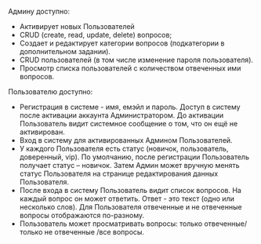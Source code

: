 Админу доступно:
* Активирует новых Пользователей
* CRUD (create, read, update, delete) вопросов;
* Создает и редактирует категории вопросов (подкатегории в дополнительном задании). 
* CRUD пользователей (в том числе изменение пароля пользователя).
* Просмотр списка пользователей с количеством отвеченных ими вопросов.

Пользователю доступно:
* Регистрация в системе - имя, емэйл и пароль. Доступ в систему после активации аккаунта Администратором. До активации Пользователь видит системное сообщение о том, что он ещё не активирован. 
* Вход в систему для активированных Админом Пользователей. 
* У каждого Пользователя есть статус (новичок, пользователь, доверенный, vip). По умолчанию, после регистрации Пользователь получает статус – новичок. Затем Админ может вручную менять статус Пользователя   на странице редактирования данных Пользователя.
* После входа в систему Пользователь видит список вопросов. На каждый вопрос он может ответить. Ответ - это текст (одно или несколько слов). Для Пользователя отвеченные и не отвеченные вопросы отображаются по-разному. 
* Пользователь может просматривать вопросы: только отвеченные/только не отвеченные /все вопросы.